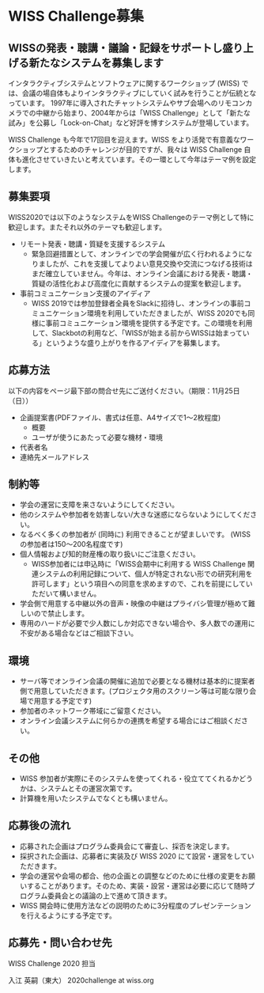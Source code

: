 # WISS Challenge募集

## WISSの発表・聴講・議論・記録をサポートし盛り上げる新たなシステムを募集します

インタラクティブシステムとソフトウェアに関するワークショップ (WISS) では、会議の場自体もよりインタラクティブにしていく試みを行うことが伝統となっています。 1997年に導入されたチャットシステムやサブ会場へのリモコンカメラでの中継から始まり、2004年からは「WISS Challenge」として「新たな試み」を公募し「Lock-on-Chat」など好評を博すシステムが登場しています。

WISS Challenge も今年で17回目を迎えます。WISS をより活発で有意義なワークショップとするためのチャレンジが目的ですが、我々は WISS Challenge 自体も進化させていきたいと考えています。その一環として今年はテーマ例を設定します。

## 募集要項

WISS2020では以下のようなシステムをWISS Challengeのテーマ例として特に歓迎します。またそれ以外のテーマも歓迎します。

- リモート発表・聴講・質疑を支援するシステム
  - 緊急回避措置として、オンラインでの学会開催が広く行われるようになりましたが、これを支援してよりよい意見交換や交流につなげる技術はまだ確立していません。今年は、オンライン会議における発表・聴講・質疑の活性化および高度化に貢献するシステムの提案を歓迎します。
- 事前コミュニケーション支援のアイディア
  - WISS 2019では参加登録者全員をSlackに招待し、オンラインの事前コミュニケーション環境を利用していただきましたが、WISS 2020でも同様に事前コミュニケーション環境を提供する予定です。この環境を利用して、Slackbotの利用など、「WISSが始まる前からWISSは始まっている」というような盛り上がりを作るアイディアを募集します。

## 応募方法

以下の内容をページ最下部の問合せ先にご送付ください。（期限：11月25日（日））

- 企画提案書(PDFファイル、書式は任意、A4サイズで1～2枚程度)
  - 概要
  - ユーザが使うにあたって必要な機材・環境
- 代表者名
- 連絡先メールアドレス

## 制約等

- 学会の運営に支障を来さないようにしてください。
- 他のシステムや参加者を妨害しない/大きな迷惑にならないようにしてください。
- なるべく多くの参加者が (同時に) 利用できることが望ましいです。 (WISS の参加者は150～200名程度です)
- 個人情報および知的財産権の取り扱いにご注意ください。
  - WISS参加者には申込時に「WISS会期中に利用する WISS Challenge 関連システムの利用記録について、個人が特定されない形での研究利用を許可します」という項目への同意を求めますので、これを前提にしていただいて構いません。
- 学会側で用意する中継以外の音声・映像の中継はプライバシ管理が極めて難しいので禁止します。
- 専用のハードが必要で少人数にしか対応できない場合や、多人数での運用に不安がある場合などはご相談下さい。

## 環境

- サーバ等でオンライン会議の開催に追加で必要となる機材は基本的に提案者側で用意していただきます。(プロジェクタ用のスクリーン等は可能な限り会場で用意する予定です)
- 参加者のネットワーク帯域にご留意ください。
- オンライン会議システムに何らかの連携を希望する場合にはご相談ください。

## その他

- WISS 参加者が実際にそのシステムを使ってくれる・役立ててくれるかどうかは、システムとその運営次第です。
- 計算機を用いたシステムでなくとも構いません。

## 応募後の流れ

- 応募された企画はプログラム委員会にて審査し、採否を決定します。
- 採択された企画は、応募者に実装及び WISS 2020 にて設営・運営をしていただきます。
- 学会の運営や会場の都合、他の企画との調整などのために仕様の変更をお願いすることがあります。そのため、実装・設営・運営は必要に応じて随時プログラム委員会との議論の上で進めて頂きます。
- WISS 開会時に使用方法などの説明のために3分程度のプレゼンテーションを行えるようにする予定です。

## 応募先・問い合わせ先

WISS Challenge 2020 担当

入江 英嗣（東大） 2020challenge at wiss.org

